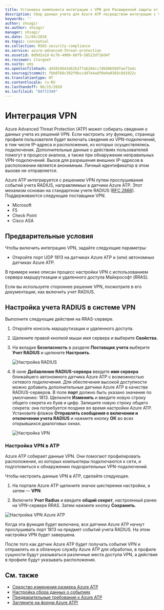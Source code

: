 ```yaml
---
title: Установка компонента интеграции с VPN для Расширенной защиты от угроз Azure
description: Сбор данных учета для Azure ATP посредством интеграции с VPN.
keywords: ''
author: shsagir
ms.author: shsagir
manager: shsagir
ms.date: 11/04/2018
ms.topic: conceptual
ms.collection: M365-security-compliance
ms.service: azure-advanced-threat-protection
ms.assetid: 0d9d2a1d-6c76-4909-b6f9-58523df16d4f
ms.reviewer: itargoet
ms.suite: ems
ms.openlocfilehash: d45024642d6262f7ab204cc7d6406569faef3a4c
ms.sourcegitcommit: fbb0768c392f9bccdd7e4adf0e9a0303c8d1922c
ms.translationtype: HT
ms.contentlocale: ru-RU
ms.lasthandoff: 06/15/2020
ms.locfileid: "84772349"
---
```

# <a name="integrate-vpn"></a>Интеграция VPN

Azure Advanced Threat Protection (ATP) может собирать сведения о данных учета из решений VPN. Если настроить эту функцию, страница профиля пользователя будет включать сведения из VPN-подключений, в том числе IP-адреса и расположения, из которых осуществлялись подключения. Дополнительные данные о действиях пользователей помогут в процессе анализа, а также при обнаружении неправильных VPN-подключений. Вызов для разрешения внешних IP-адресов в расположении является анонимным. Личный идентификатор в этом вызове не отправляется.

Azure ATP интегрируется с решением VPN путем прослушивания событий учета RADIUS, направляемых в датчики Azure ATP. Этот механизм основан на стандартном учете RADIUS ([RFC 2866](https://tools.ietf.org/html/rfc2866)). Поддерживаются следующие поставщики VPN.

-   Microsoft
-   F5
-   Check Point
-   Cisco ASA

## <a name="prerequisites"></a>Предварительные условия

Чтобы включить интеграцию VPN, задайте следующие параметры:

-   Откройте порт UDP 1813 на датчиках Azure ATP и (или) автономных датчиках Azure ATP.


В примере ниже описан процесс настройки VPN с использованием сервера маршрутизации и удаленного доступа Майкрософт (RRAS).

Если вы используете стороннее решение VPN, посмотрите в его документации, как включить учет RADIUS.

## <a name="configure-radius-accounting-on-the-vpn-system"></a>Настройка учета RADIUS в системе VPN

Выполните следующие действия на RRAS-сервере.
 
1.  Откройте консоль маршрутизации и удаленного доступа.
2.  Щелкните правой кнопкой мыши имя сервера и выберите **Свойства**.
3.  На вкладке **Безопасность** в разделе **Поставщик учета**  выберите **Учет RADIUS** и щелкните **Настроить**.

    ![Настройка RADIUS](./media/radius-setup.png)

4.  В окне **Добавление RADIUS-сервера** введите **имя сервера** ближайшего автономного датчика Azure ATP с возможностью сетевого подключения. Для обеспечения высокой доступности можно добавить дополнительные датчики Azure ATP в качестве RADIUS-серверов. В поле **порт** должно быть указано значение по умолчанию: 1813. Щелкните **Изменить** и введите новую строку общего секрета из букв и цифр. Запишите новую строку общего секрета: она потребуется позднее во время настройки Azure ATP. Установите флажок **Отправлять сообщения о включении и отключении учета RADIUS** и нажмите кнопку **ОК** во всех открывшихся диалоговых окнах.
 
     ![Настройка VPN](./media/vpn-set-accounting.png)
     
### <a name="configure-vpn-in-atp"></a>Настройка VPN в ATP

Azure ATP собирает данные VPN. Они помогают профилировать расположения, из которых компьютеры подключаются к сети, и подготовиться к обнаружению подозрительных VPN-подключений.

Чтобы настроить данные VPN в ATP, сделайте следующее.

1.  На портале Azure ATP щелкните значок шестеренки настройки, а затем — **VPN**.
 

2.  Включите **Учет Radius** и введите **общий секрет**, настроенный ранее на VPN-сервере RRAS. Затем нажмите кнопку **Сохранить**.
 

  ![Настройка VPN Azure ATP](./media/atp-vpn-radius.png)


Когда эта функция будет включена, все датчики Azure ATP начнут прослушивать порт 1813 на предмет событий учета RADIUS. На этом настройка VPN будет завершена. 

 После того как датчик Azure ATP будет получать события VPN и отправлять их в облачную службу Azure ATP для обработки, в профиле сущности будут указываться различные места доступа VPN, а действия в профиле будут указывать расположения.



## <a name="see-also"></a>См. также
- [Средство изменения размера Azure ATP](https://aka.ms/aatpsizingtool)
- [Настройка сбора данных о событиях](configure-event-collection.md)
- [Предварительные требования к Azure ATP](atp-prerequisites.md)
- [Загляните на форум Azure ATP!](https://aka.ms/azureatpcommunity)
